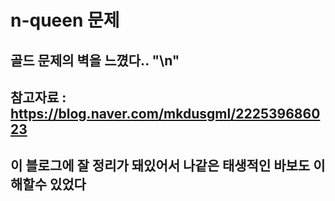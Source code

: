 # n-queen 문제
## 골드 문제의 벽을 느꼈다.. "\n"
## 참고자료 : https://blog.naver.com/mkdusgml/222539686023
## 이 블로그에 잘 정리가 돼있어서 나같은 태생적인 바보도 이해할수 있었다
